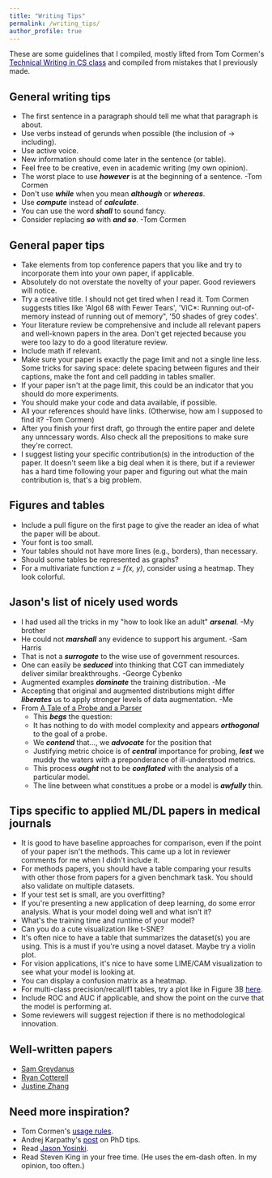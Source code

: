 ```yaml
---
title: "Writing Tips"
permalink: /writing_tips/
author_profile: true
---
```


These are some guidelines that I compiled, mostly lifted from Tom Cormen's <a href="https://www.cs.dartmouth.edu/~cs191/" style="color:navy" target="_blank">Technical Writing in CS class</a> and compiled from mistakes that I previously made.

## General writing tips
- The first sentence in a paragraph should tell me what that paragraph is about.
- Use verbs instead of gerunds when possible (the inclusion of -> including).
- Use active voice.
- New information should come later in the sentence (or table). 
- Feel free to be creative, even in academic writing (my own opinion).
- The worst place to use ***however*** is at the beginning of a sentence. -Tom Cormen
- Don't use ***while*** when you mean ***although*** or ***whereas***.
- Use ***compute*** instead of ***calculate***. 
- You can use the word ***shall*** to sound fancy.
- Consider replacing ***so*** with ***and so***. -Tom Cormen

## General paper tips
- Take elements from top conference papers that you like and try to incorporate them into your own paper, if applicable.
- Absolutely do not overstate the novelty of your paper. Good reviewers will notice.
- Try a creative title. I should not get tired when I read it. Tom Cormen suggests titles like 'Algol 68 with Fewer Tears', 'ViC*: Running out-of-memory instead of running out of memory", '50 shades of grey codes'.
- Your literature review be comprehensive and include all relevant papers and well-known papers in the area. Don't get rejected because you were too lazy to do a good literature review.
- Include math if relevant.
- Make sure your paper is exactly the page limit and not a single line less. Some tricks for saving space: delete spacing between figures and their captions, make the font and cell padding in tables smaller. 
- If your paper isn't at the page limit, this could be an indicator that you should do more experiments. 
- You should make your code and data available, if possible.
- All your references should have links. (Otherwise, how am I supposed to find it? -Tom Cormen)
- After you finish your first draft, go through the entire paper and delete any unncessary words. Also check all the prepositions to make sure they're correct.
- I suggest listing your specific contribution(s) in the introduction of the paper. It doesn't seem like a big deal when it is there, but if a reviewer has a hard time following your paper and figuring out what the main contribution is, that's a big problem.

## Figures and tables
- Include a pull figure on the first page to give the reader an idea of what the paper will be about.
- Your font is too small.
- Your tables should not have more lines (e.g., borders), than necessary.
- Should some tables be represented as graphs?
- For a multivariate function *z = f(x, y)*, consider using a heatmap. They look colorful.

## Jason's list of nicely used words
- I had used all the tricks in my "how to look like an adult" ***arsenal***. -My brother
- He could not ***marshall*** any evidence to support his argument. -Sam Harris
- That is not a ***surrogate*** to the wise use of government resources.
- One can easily be ***seduced*** into thinking that CGT can immediately deliver similar breakthroughs. -George Cybenko
- Augmented examples ***dominate*** the training distribution. -Me
- Accepting that original and augmented distributions might differ ***liberates*** us to apply stronger levels of data augmentation. -Me
- From [A Tale of a Probe and a Parser](https://arxiv.org/abs/2005.01641)
	- This ***begs*** the question:
	- It has nothing to do with model complexity and appears ***orthogonal*** to the goal of a probe.
	- We ***contend*** that..., we ***advocate*** for the position that
	- Justifying metric choice is of ***central*** importance for probing, ***lest*** we muddy the waters with a preponderance of ill-understood metrics.
	- This process ***ought*** not to be ***conflated*** with the analysis of a particular model.
	- The line between what constitues a probe or a model is ***awfully*** thin. 
<!-- - Beauty -->

## Tips specific to applied ML/DL papers in medical journals
- It is good to have baseline approaches for comparison, even if the point of your paper isn't the methods. This came up a lot in reviewer comments for me when I didn't include it.
- For methods papers, you should have a table comparing your results with other those from papers for a given benchmark task. You should also validate on multiple datasets.
- If your test set is small, are you overfitting?
- If you're presenting a new application of deep learning, do some error analysis. What is your model doing well and what isn't it?
- What's the training time and runtime of your model?
- Can you do a cute visualization like t-SNE?
- It's often nice to have a table that summarizes the dataset(s) you are using. This is a must if you're using a novel dataset. Maybe try a violin plot.
- For vision applications, it's nice to have some LIME/CAM visualization to see what your model is looking at.
- You can display a confusion matrix as a heatmap.
- For multi-class precision/recall/f1 tables, try a plot like in Figure 3B <a href="https://www.nature.com/articles/s41386-018-0247-x" style="color:navy" target="_blank">here</a>.
- Include ROC and AUC if applicable, and show the point on the curve that the model is performing at.
- Some reviewers will suggest rejection if there is no methodological innovation.

## Well-written papers
- [Sam Greydanus](https://arxiv.org/pdf/1906.01563.pdf)
- [Ryan Cotterell](https://arxiv.org/abs/1705.01684.pdf)
- [Justine Zhang](https://tisjune.github.io/research/)

## Need more inspiration?
- Tom Cormen's <a href="https://www.cs.dartmouth.edu/~thc/Cormen-rules.pdf" style="color:navy" target="_blank">usage rules</a>.
- Andrej Karpathy's <a href="http://karpathy.github.io/2016/09/07/phd/" style="color:navy" target="_blank">post</a> on PhD tips.
- Read <a href="http://yosinski.com/" style="color:navy" target="_blank">Jason Yosinki</a>.
- Read Steven King in your free time. (He uses the em-dash often. In my opinion, too often.)